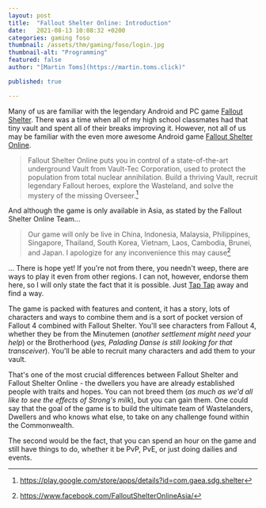 ```yaml
---
layout: post
title:  "Fallout Shelter Online: Introduction"
date:   2021-08-13 10:08:32 +0200
categories: gaming foso
thumbnail: /assets/thm/gaming/foso/login.jpg
thumbnail-alt: "Programming"
featured: false
author: "[Martin Toms](https://martin.toms.click)"

published: true

---
```


Many of us are familiar with the legendary Android and PC game [Fallout Shelter](https://bethesda.net/en/game/falloutshelter). There was a time when all of my high school classmates had that tiny vault and spent all of their breaks improving it. However, not all of us may be familiar with the even more awesome Android game [Fallout Shelter Online](http://fosol.gaea.com/en/).

> Fallout Shelter Online puts you in control of a state-of-the-art underground Vault from Vault-Tec Corporation, used to protect the population from total nuclear annihilation. Build a thriving Vault, recruit legendary Fallout heroes, explore the Wasteland, and solve the mystery of the missing Overseer.[^1]

And although the game is only available in Asia, as stated by the Fallout Shelter Online Team...

> Our game will only be live in China, Indonesia, Malaysia, Philippines, Singapore, Thailand, South Korea, Vietnam, Laos, Cambodia, Brunei, and Japan. I apologize for any inconvenience this may cause[^2]

... There is hope yet! If you're not from there, you needn't weep, there are ways to play it even from other regions. I can not, however, endorse them here, so I will only state the fact that it is possible. Just [Tap Tap](https://www.taptap.io) away and find a way.

The game is packed with features and content, it has a story, lots of characters and ways to combine them and is a sort of pocket version of Fallout 4 combined with Fallout Shelter. You'll see characters from Fallout 4, whether they be from the Minutemen (*another settlement might need your help*) or the Brotherhood (*yes, Palading Danse is still looking for that transceiver*). You'll be able to recruit many characters and add them to your vault.

That's one of the most crucial differences between Fallout Shelter and Fallout Shelter Online - the dwellers you have are already established people with traits and hopes. You can not breed them (*as much as we'd all like to see the effects of Strong's milk*), but you can gain them. One could say that the goal of the game is to build the ultimate team of Wastelanders, Dwellers and who knows what else, to take on any challenge found within the Commonwealth.

The second would be the fact, that you can spend an hour on the game and still have things to do, whether it be PvP, PvE, or just doing dailies and events.

[^1]: https://play.google.com/store/apps/details?id=com.gaea.sdg.shelter
[^2]: https://www.facebook.com/FalloutShelterOnlineAsia/